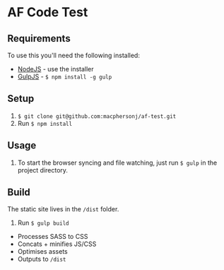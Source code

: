 AF Code Test
=============================

## Requirements

To use this you'll need the following installed:

+ [NodeJS](http://nodejs.org) - use the installer
+ [GulpJS](https://github.com/gulpjs/gulp) - `$ npm install -g gulp`

## Setup

1. `$ git clone git@github.com:macphersonj/af-test.git`
2. Run `$ npm install`

## Usage

1. To start the browser syncing and file watching, just run `$ gulp` in the project directory.

## Build

The static site lives in the `/dist` folder.

1. Run `$ gulp build`

+ Processes SASS to CSS
+ Concats + minifies JS/CSS
+ Optimises assets
+ Outputs to `/dist`
